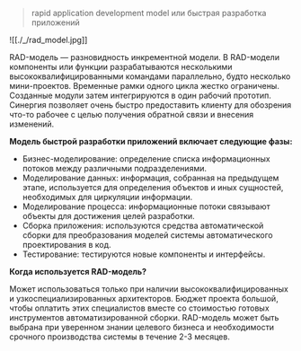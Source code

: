 > rapid application development model или быстрая разработка приложений

![[./_/rad_model.jpg]]

RAD-модель — разновидность инкрементной модели. В RAD-модели компоненты или функции разрабатываются несколькими высококвалифицированными командами параллельно, будто несколько мини-проектов. Временные рамки одного цикла жестко ограничены. Созданные модули затем интегрируются в один рабочий прототип. Синергия позволяет очень быстро предоставить клиенту для обозрения что-то рабочее с целью получения обратной связи и внесения изменений.

**Модель быстрой разработки приложений включает следующие фазы:**  
  
- Бизнес-моделирование: определение списка информационных потоков между различными подразделениями.
- Моделирование данных: информация, собранная на предыдущем этапе, используется для определения объектов и иных сущностей, необходимых для циркуляции информации.
- Моделирование процесса: информационные потоки связывают объекты для достижения целей разработки.
- Сборка приложения: используются средства автоматической сборки для преобразования моделей системы автоматического проектирования в код.
- Тестирование: тестируются новые компоненты и интерфейсы.

**Когда используется RAD-модель?**  
  
Может использоваться только при наличии высококвалифицированных и узкоспециализированных архитекторов. Бюджет проекта большой, чтобы оплатить этих специалистов вместе со стоимостью готовых инструментов автоматизированной сборки. RAD-модель может быть выбрана при уверенном знании целевого бизнеса и необходимости срочного производства системы в течение 2-3 месяцев.